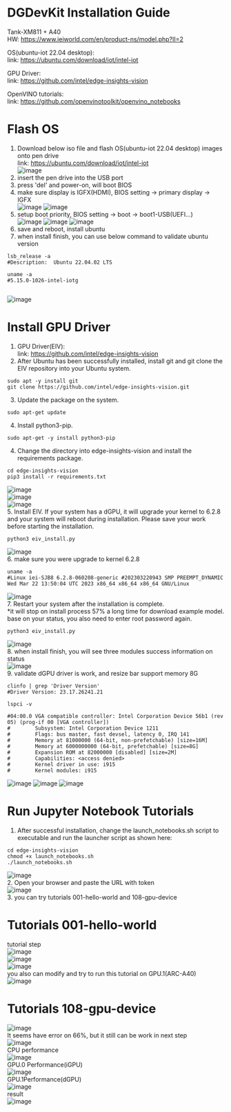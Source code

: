 # DGDevKit Installation Guide

Tank-XM811 + A40   
HW: https://www.ieiworld.com/en/product-ns/model.php?II=2   

OS(ubuntu-iot 22.04 desktop):   
link: https://ubuntu.com/download/iot/intel-iot   
    
GPU Driver:   
link: https://github.com/intel/edge-insights-vision   
   
OpenVINO tutorials:   
link: https://github.com/openvinotoolkit/openvino_notebooks
   
# Flash OS   
1. Download below iso file and flash OS(ubuntu-iot 22.04 desktop) images onto pen drive    
link: https://ubuntu.com/download/iot/intel-iot    
      ![image](./image/1.png)    
2. insert the pen drive into the USB port    
3. press 'del' and power-on, will boot BIOS  
4. make sure display is IGFX(HDMI), BIOS setting -> primary display -> IGFX  
![image](./image/2.png) 
![image](./image/3.png) 
5. setup boot priority, BIOS setting -> boot -> boot1-USB(UEFI...)   
![image](./image/4.png) 
![image](./image/5.JPG) 
![image](./image/6.JPG) 
6. save and reboot, install ubuntu    
7. when install finish, you can use below command to validate ubuntu version
```shell
lsb_release -a
#Description:  Ubuntu 22.04.02 LTS
   
uname -a   
#5.15.0-1026-intel-iotg 
   
```
![image](./image/7.png) 
   
# Install GPU Driver   
1. GPU Driver(EIV):    
link: https://github.com/intel/edge-insights-vision
2. After Ubuntu has been successfully installed, install git and git clone the EIV repository into your Ubuntu system.   
```shell
sudo apt -y install git
git clone https://github.com/intel/edge-insights-vision.git
```
3. Update the package on the system.
```shell
sudo apt-get update
```
4. Install python3-pip.
```shell
sudo apt-get -y install python3-pip
```
4. Change the directory into edge-insights-vision and install the requirements package.
```shell
cd edge-insights-vision
pip3 install -r requirements.txt
```
![image](./image/8.png)   
![image](./image/9.png)   
![image](./image/10.png)    
5. Install EIV. If your system has a dGPU, it will upgrade your kernel to 6.2.8 and your system will reboot during installation.
Please save your work before starting the installation.   
```shell
python3 eiv_install.py
```   
![image](./image/11.png)    
6. make sure you were upgrade to kernel 6.2.8    
```shell
uname -a
#Linux iei-SJB8 6.2.8-060208-generic #202303220943 SMP PREEMPT_DYNAMIC Wed Mar 22 13:50:04 UTC 2023 x86_64 x86_64 x86_64 GNU/Linux
```
![image](./image/12.png)    
7. Restart your system after the installation is complete.     
*it will stop on install process 57% a long time for download example model.  
base on your status, you also need to enter root password again.    
```shell
python3 eiv_install.py
```   
![image](./image/13.png)    
8. when install finish, you will see three modules success information on status    
![image](./image/14.png)    
9. validate dGPU driver is work, and resize bar support memory 8G  
```shell
clinfo | grep 'Driver Version'
#Driver Version: 23.17.26241.21
    
lspci -v

#04:00.0 VGA compatible controller: Intel Corporation Device 56b1 (rev 05) (prog-if 00 [VGA controller])
#        Subsystem: Intel Corporation Device 1211
#        Flags: bus master, fast devsel, latency 0, IRQ 141
#        Memory at 81000000 (64-bit, non-prefetchable) [size=16M]
#        Memory at 6000000000 (64-bit, prefetchable) [size=8G]
#        Expansion ROM at 82000000 [disabled] [size=2M]
#        Capabilities: <access denied>
#        Kernel driver in use: i915
#        Kernel modules: i915

```   
![image](./image/15.png) 
![image](./image/16.png) 
![image](./image/17.png) 
  
  
# Run Jupyter Notebook Tutorials   
1. After successful installation, change the launch_notebooks.sh script to executable and run the launcher script as shown here:   
```shell
cd edge-insights-vision
chmod +x launch_notebooks.sh
./launch_notebooks.sh
```   
![image](./image/18.png)    
2. Open your browser and paste the URL with token    
![image](./image/19.png)   
3. you can try tutorials 001-hello-world and 108-gpu-device      
      
# Tutorials 001-hello-world   
tutorial step   
![image](./image/20.png)    
![image](./image/21.png)    
![image](./image/22.png)    
you also can modify and try to run this tutorial on GPU.1(ARC-A40)   
![image](./image/23.png)    
   
# Tutorials 108-gpu-device   
![image](./image/24.png)    
It seems have error on 66%, but it still can be work in next step   
![image](./image/25.png)    
CPU performance   
![image](./image/26.png)    
GPU.0 Performance(iGPU)   
![image](./image/27.png)    
GPU.1Performance(dGPU)   
![image](./image/28.png)    
result   
![image](./image/29.png)    